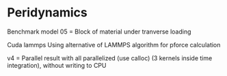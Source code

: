 # Peridynamics
	
Benchmark model 05 =  Block of material under tranverse loading

Cuda lammps
Using alternative of LAMMPS algorithm for pforce calculation

v4 = Parallel result with all parallelized (use calloc) (3 kernels inside time integration), without writing to CPU




